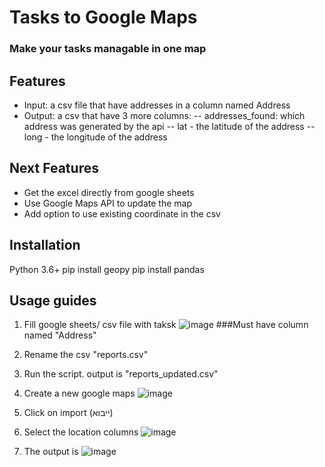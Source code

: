 # Tasks to Google Maps
### Make your tasks managable in one map


## Features

- Input: a csv file that have addresses in a column named Address
- Output: a csv that have 3 more columns: 
-- addresses_found: which address was generated by the api
-- lat - the latitude of the address
-- long - the longitude of the address

## Next Features

- Get the excel directly from google sheets
- Use Google Maps API to update the map
- Add option to use existing coordinate in the csv

## Installation

Python 3.6+
pip install geopy
pip install pandas

## Usage guides

1. Fill google sheets/ csv file with taksk
![image](https://github.com/rangit3/TasksToMap/assets/24866224/6d26cf5d-2a9b-458b-b25f-133fca6e41d9)
###Must have column named "Address"

3. Rename the csv "reports.csv"

4. Run the script. output is "reports_updated.csv"

5. Create a new google maps
![image](https://github.com/rangit3/TasksToMap/assets/24866224/d5f19e4b-3ce6-452f-8040-c550188291d2)

6. Click on import (ייבוא)
7. Select the location columns
   ![image](https://github.com/rangit3/TasksToMap/assets/24866224/bcba8b4d-bc8b-42b5-818c-af8e256d0d33)

8. The output is
   ![image](https://github.com/rangit3/TasksToMap/assets/24866224/8d04259b-43e0-4c41-ab55-359bf78a55b2)
 
   


